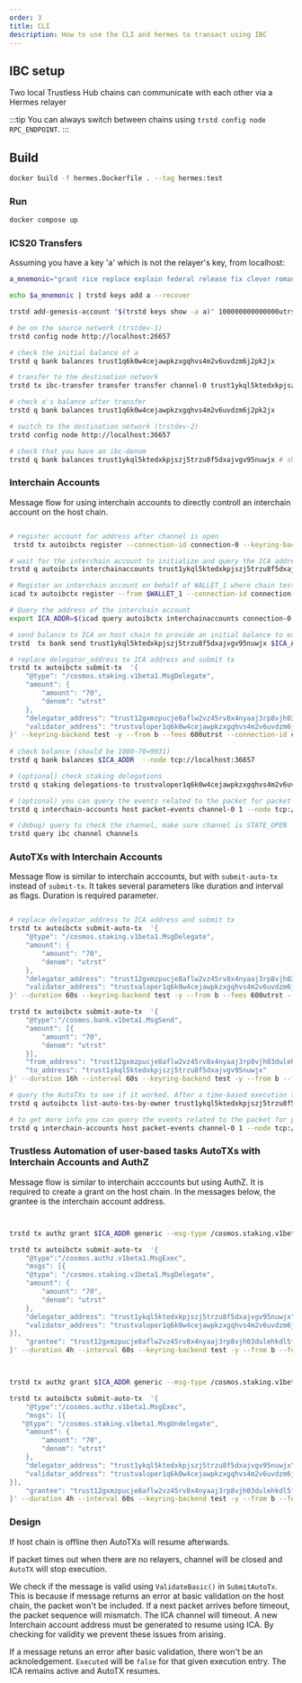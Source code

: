 ```yaml
---
order: 3
title: CLI
description: How to use the CLI and hermes to transact using IBC
---
```



## IBC setup

Two local Trustless Hub chains can communicate with each other via a Hermes relayer

:::tip You can always switch between chains using `trstd config node RPC_ENDPOINT`.
:::

## Build

```bash
docker build -f hermes.Dockerfile . --tag hermes:test
```

### Run

```bash
docker compose up
```

### ICS20 Transfers

Assuming you have a key 'a' which is not the relayer's key,
from localhost:

```bash
a_mnemonic="grant rice replace explain federal release fix clever romance raise often wild taxi quarter soccer fiber love must tape steak together observe swap guitar"

echo $a_mnemonic | trstd keys add a --recover

trstd add-genesis-account "$(trstd keys show -a a)" 100000000000000utrst

# be on the source network (trstdev-1)
trstd config node http://localhost:26657

# check the initial balance of a
trstd q bank balances trust1q6k0w4cejawpkzxgqhvs4m2v6uvdzm6j2pk2jx

# transfer to the destination network
trstd tx ibc-transfer transfer transfer channel-0 trust1ykql5ktedxkpjszj5trzu8f5dxajvgv95nuwjx 2utrst --from a

# check a's balance after transfer
trstd q bank balances trust1q6k0w4cejawpkzxgqhvs4m2v6uvdzm6j2pk2jx

# switch to the destination network (trstdev-2)
trstd config node http://localhost:36657

# check that you have an ibc-denom
trstd q bank balances trust1ykql5ktedxkpjszj5trzu8f5dxajvgv95nuwjx # should have 1 ibc denom
```

### Interchain Accounts

Message flow for using interchain accounts to directly controll an interchain account on the host chain.

```bash

# register account for address after channel is open
 trstd tx autoibctx register --connection-id connection-0 --keyring-backend test -y --from b --fees 600utrst

# wait for the interchain account to initialize and query the ICA address
trstd q autoibctx interchainaccounts trust1ykql5ktedxkpjszj5trzu8f5dxajvgv95nuwjx connection-0

# Register an interchain account on behalf of WALLET_1 where chain test-2 is the interchain accounts host
icad tx autoibctx register --from $WALLET_1 --connection-id connection-0 --chain-id test-1 --home ./data/test-1 --node tcp://localhost:16657 --keyring-backend test -y

# Query the address of the interchain account
export ICA_ADDR=$(icad query autoibctx interchainaccounts connection-0 $WALLET_1 --home ./data/test-1 --node tcp://localhost:16657 -o json | jq -r '.interchain_account_address') && echo $ICA_ADDR //trust12gxmzpucje8aflw2vz45rv8x4nyaaj3rp8vjh03dulehkdl5fu6s93ewkp

# send balance to ICA on host chain to provide an initial balance to execute transactions (replace node and to_address here)
trstd  tx bank send trust1ykql5ktedxkpjszj5trzu8f5dxajvgv95nuwjx $ICA_ADDR 10000utrst --node tcp://localhost:36657 --keyring-backend test -y --from b --fees 600utrst --chain-id trstdev-2

# replace delegator_address to ICA address and submit tx
trstd tx autoibctx submit-tx  '{
    "@type": "/cosmos.staking.v1beta1.MsgDelegate",
    "amount": {
        "amount": "70",
        "denom": "utrst"
    },
    "delegator_address": "trust12gxmzpucje8aflw2vz45rv8x4nyaaj3rp8vjh03dulehkdl5fu6s93ewkp",
    "validator_address": "trustvaloper1q6k0w4cejawpkzxgqhvs4m2v6uvdzm6jhmz5jy"
}' --keyring-backend test -y --from b --fees 600utrst --connection-id connection-0
 
# check balance (should be 1000-70=9931)
trstd q bank balances $ICA_ADDR  --node tcp://localhost:36657

# (optional) check staking delegations
trstd q staking delegations-to trustvaloper1q6k0w4cejawpkzxgqhvs4m2v6uvdzm6jhmz5jy --node tcp://localhost:36657

# (optional) you can query the events related to the packet for packet and message info. The command takes a channel id and packet sequence
trstd q interchain-accounts host packet-events channel-0 1 --node tcp://localhost:36657 

# (debug) query to check the channel, make sure channel is STATE_OPEN 
trstd query ibc channel channels
```

### AutoTXs with Interchain Accounts

Message flow is similar to interchain acccounts, but with `submit-auto-tx` instead of `submit-tx`. It takes several parameters like duration and interval as flags. Duration is required parameter.

```bash

# replace delegator_address to ICA address and submit tx
trstd tx autoibctx submit-auto-tx  '{
    "@type": "/cosmos.staking.v1beta1.MsgDelegate",
    "amount": {
        "amount": "70",
        "denom": "utrst"
    },
    "delegator_address": "trust12gxmzpucje8aflw2vz45rv8x4nyaaj3rp8vjh03dulehkdl5fu6s93ewkp",
    "validator_address": "trustvaloper1q6k0w4cejawpkzxgqhvs4m2v6uvdzm6jhmz5jy"
}' --duration 60s --keyring-backend test -y --from b --fees 600utrst --connection-id connection-0

trstd tx autoibctx submit-auto-tx  '{
    "@type":"/cosmos.bank.v1beta1.MsgSend",
    "amount": [{
        "amount": "70",
        "denom": "utrst"
    }],
    "from_address": "trust12gxmzpucje8aflw2vz45rv8x4nyaaj3rp8vjh03dulehkdl5fu6s93ewkp",
    "to_address": "trust1ykql5ktedxkpjszj5trzu8f5dxajvgv95nuwjx"
}' --duration 16h --interval 60s --keyring-backend test -y --from b --fees 600utrst --connection-id connection-0 --retries 2

# query the AutoTXs to see if it worked. After a time-based execution the auto-tx history should update
trstd q autoibctx list-auto-txs-by-owner trust1ykql5ktedxkpjszj5trzu8f5dxajvgv95nuwjx

# to get more info you can query the events related to the packet for packet and message info
trstd q interchain-accounts host packet-events channel-0 1 --node tcp://localhost:36657 

```

### Trustless Automation of user-based tasks AutoTXs with Interchain Accounts and AuthZ

Message flow is similar to interchain acccounts but using AuthZ. It is required to create a grant on the host chain. In the messages below, the grantee is the interchain account address.

```bash


trstd tx authz grant $ICA_ADDR generic --msg-type /cosmos.staking.v1beta1.MsgDelegate --keyring-backend test -y --from b --fees 600utrst  --node tcp://localhost:36657  --chain-id trstdev-2

trstd tx autoibctx submit-auto-tx  '{
    "@type":"/cosmos.authz.v1beta1.MsgExec",
    "msgs": [{
    "@type": "/cosmos.staking.v1beta1.MsgDelegate",
    "amount": {
        "amount": "70",
        "denom": "utrst"
    },
    "delegator_address": "trust1ykql5ktedxkpjszj5trzu8f5dxajvgv95nuwjx",
    "validator_address": "trustvaloper1q6k0w4cejawpkzxgqhvs4m2v6uvdzm6jhmz5jy"
}],
    "grantee": "trust12gxmzpucje8aflw2vz45rv8x4nyaaj3rp8vjh03dulehkdl5fu6s93ewkp"
}' --duration 4h --interval 60s --keyring-backend test -y --from b --fees 600utrst --connection-id connection-0



trstd tx authz grant $ICA_ADDR generic --msg-type /cosmos.staking.v1beta1.MsgUndelegate --keyring-backend test -y --from b --fees 600utrst  --node tcp://localhost:36657  --chain-id trstdev-2

trstd tx autoibctx submit-auto-tx  '{
    "@type":"/cosmos.authz.v1beta1.MsgExec",
    "msgs": [{
   "@type": "/cosmos.staking.v1beta1.MsgUndelegate",
    "amount": {
        "amount": "70",
        "denom": "utrst"
    },
    "delegator_address": "trust1ykql5ktedxkpjszj5trzu8f5dxajvgv95nuwjx",
    "validator_address": "trustvaloper1q6k0w4cejawpkzxgqhvs4m2v6uvdzm6jhmz5jy"
}],
    "grantee": "trust12gxmzpucje8aflw2vz45rv8x4nyaaj3rp8vjh03dulehkdl5fu6s93ewkp"
}' --duration 4h --interval 60s --keyring-backend test -y --from b --fees 600utrst --connection-id connection-0

```


### Design

If host chain is offline then AutoTXs will resume afterwards. 

If packet times out when there are no relayers, channel will be closed and `AutoTX` will stop execution.

We check if the message is valid using `ValidateBasic()` in `SubmitAutoTx`. This is because if message returns an error at basic validation on the host chain, the packet won't be included. If a next packet arrives before timeout, the packet sequence will mismatch. The ICA channel will timeout. A new Interchain account address must be generated to resume using ICA. By checking for validity we prevent these issues from arising.

If a message retuns an error after basic validation, there won't be an acknoledgement. `Executed` will be `false` for that given execution entry. The ICA remains active and AutoTX resumes.